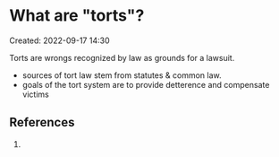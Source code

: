 # What are "torts"?
Created: 2022-09-17 14:30

Torts are wrongs recognized by law as grounds for a lawsuit.
- sources of tort law stem from statutes & common law.
- goals of the tort system are to provide detterence and compensate victims


## References

1. 